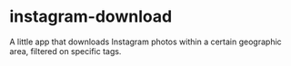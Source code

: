 instagram-download
==================

A little app that downloads Instagram photos within a certain geographic area, filtered on specific tags.
